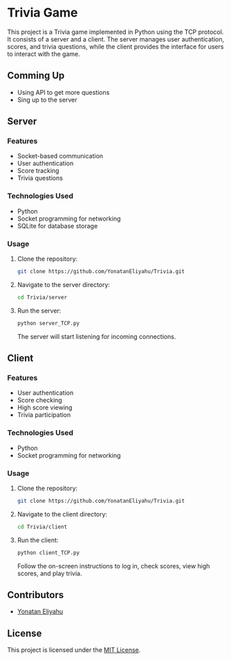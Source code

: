 # Trivia Game

This project is a Trivia game implemented in Python using the TCP protocol.
It consists of a server and a client.
The server manages user authentication, scores, and trivia questions,
while the client provides the interface for users to interact with the game.

## Comming Up
- Using API to get more questions
- Sing up to the server

## Server

### Features

- Socket-based communication
- User authentication
- Score tracking
- Trivia questions

### Technologies Used

- Python
- Socket programming for networking
- SQLite for database storage

### Usage

1. Clone the repository:

   ```bash
   git clone https://github.com/YonatanEliyahu/Trivia.git
   ```

2. Navigate to the server directory:

   ```bash
   cd Trivia/server
   ```

3. Run the server:

   ```bash
   python server_TCP.py
   ```

   The server will start listening for incoming connections.

## Client

### Features

- User authentication
- Score checking
- High score viewing
- Trivia participation

### Technologies Used

- Python
- Socket programming for networking

### Usage

1. Clone the repository:

   ```bash
   git clone https://github.com/YonatanEliyahu/Trivia.git
   ```

2. Navigate to the client directory:

   ```bash
   cd Trivia/client
   ```

3. Run the client:

   ```bash
   python client_TCP.py
   ```

   Follow the on-screen instructions to log in, check scores, view high scores, and play trivia.

## Contributors

- [Yonatan Eliyahu](https://github.com/YonatanEliyahu)


## License

This project is licensed under the [MIT License](LICENSE).
